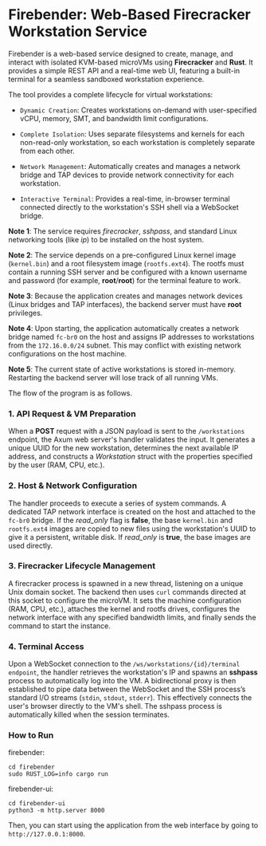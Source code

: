 
# Firebender: Web-Based Firecracker Workstation Service

Firebender is a web-based service designed to create, manage, and interact with isolated KVM-based microVMs using **Firecracker** and **Rust**. It provides a simple REST API and a real-time web UI, featuring a built-in terminal for a seamless sandboxed workstation experience.

The tool provides a complete lifecycle for virtual workstations:

- ```Dynamic Creation```: Creates workstations on-demand with user-specified vCPU, memory, SMT, and bandwidth limit configurations.

- ```Complete Isolation```: Uses separate filesystems and kernels for each non-read-only workstation, so each workstation is completely separate from each other.

- ```Network Management```: Automatically creates and manages a network bridge and TAP devices to provide network connectivity for each workstation.

- ```Interactive Terminal```: Provides a real-time, in-browser terminal connected directly to the workstation's SSH shell via a WebSocket bridge.

**Note 1**: The service requires _firecracker_, _sshpass_, and standard Linux networking tools (like _ip_) to be installed on the host system.

**Note 2**: The service depends on a pre-configured Linux kernel image (```kernel.bin```) and a root filesystem image (```rootfs.ext4```). The rootfs must contain a running SSH server and be configured with a known username and password (for example, **root**/**root**) for the terminal feature to work.

**Note 3**: Because the application creates and manages network devices (Linux bridges and TAP interfaces), the backend server must have **root** privileges.

**Note 4**: Upon starting, the application automatically creates a network bridge named ```fc-br0``` on the host and assigns IP addresses to workstations from the ```172.16.0.0/24``` subnet. This may conflict with existing network configurations on the host machine.

**Note 5**: The current state of active workstations is stored in-memory. Restarting the backend server will lose track of all running VMs.

The flow of the program is as follows.

### 1. API Request & VM Preparation

When a **POST** request with a JSON payload is sent to the ```/workstations``` endpoint, the Axum web server's handler validates the input. It generates a unique UUID for the new workstation, determines the next available IP address, and constructs a _Workstation_ struct with the properties specified by the user (RAM, CPU, etc.). 

### 2. Host & Network Configuration

The handler proceeds to execute a series of system commands. A dedicated TAP network interface is created on the host and attached to the ```fc-br0``` bridge. If the _read_only_ flag is **false**, the base ```kernel.bin``` and ```rootfs.ext4``` images are copied to new files using the workstation's UUID to give it a persistent, writable disk. If _read_only_ is **true**, the base images are used directly.

### 3. Firecracker Lifecycle Management

A firecracker process is spawned in a new thread, listening on a unique Unix domain socket. The backend then uses ```curl``` commands directed at this socket to configure the microVM. It sets the machine configuration (RAM, CPU, etc.), attaches the kernel and rootfs drives, configures the network interface with any specified bandwidth limits, and finally sends the command to start the instance.

### 4. Terminal Access

Upon a WebSocket connection to the ```/ws/workstations/{id}/terminal endpoint```, the handler retrieves the workstation's IP and spawns an **sshpass** process to automatically log into the VM. A bidirectional proxy is then established to pipe data between the WebSocket and the SSH process’s standard I/O streams (```stdin```, ```stdout```, ```stderr```). This effectively connects the user's browser directly to the VM's shell. The sshpass process is automatically killed when the session terminates.

### How to Run

firebender:
```
cd firebender
sudo RUST_LOG=info cargo run

```

firebender-ui:
```
cd firebender-ui
python3 -m http.server 8000

```

Then, you can start using the application from the web interface by going to ```http://127.0.0.1:8000```.